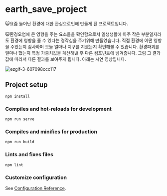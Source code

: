 # earth_save_project
😺요즘 늘어난 환경에 대한 관심으로인해 만들게 된 프로젝트입니다. 

😺환경오염에 큰 영향을 주는 요소들을 확인함으로서 일생생활에 아주 작은 부분일지라도 환경에 영향을 줄 수 있다는 경각심을 주기위해 만들었습니다. 직접 환경에 어떤 영향을 주었는지 검사하며 오늘 얼마나 지구를 지켰는지 확인해볼 수 있습니다. 환경파괴를 얼마나 했는지 특정 가중치값을 계산해낸 후 다른 컴포넌트에 넘겨줍니다. 그럼 그 결과값에 따라서 다른 결과를 보여주게 됩니다. 아래는 시연 영상입니다.

![ezgif-3-607098ccc117](https://user-images.githubusercontent.com/52379503/135597255-94465ed7-0960-40cb-8b41-0b6098c04451.gif)


## Project setup
```
npm install
```

### Compiles and hot-reloads for development
```
npm run serve
```

### Compiles and minifies for production
```
npm run build
```

### Lints and fixes files
```
npm lint
```

### Customize configuration
See [Configuration Reference](https://cli.vuejs.org/config/).
